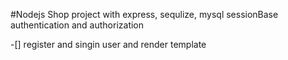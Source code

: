 #Nodejs Shop project with express, sequlize, mysql 
sessionBase authentication and authorization


-[] register and singin user and render template
